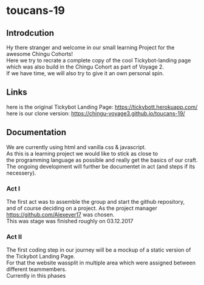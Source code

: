 # toucans-19

## Introdcution
Hy there stranger and welcome in our small learning Project for the awesome Chingu Cohorts!<br />
Here we try to recrate a complete copy of the cool Tickybot-landing page  <br />
which was also build in the Chingu Cohort as part of Voyage 2. <br />
If we have time, we will also try to give it an own personal spin.

## Links
here is the original Tickybot Landing Page: https://tickybott.herokuapp.com/ <br />
here is our clone version: https://chingu-voyage3.github.io/toucans-19/

## Documentation
We are currently using html and vanilla css & javascript. <br />
As this is a learning project we would like to stick as close to <br />
the programming language as possible and really get the basics of our craft. <br />
The ongoing development will further be documentet in act (and steps if its necessery).

### Act I
The first act was to assemble the group and start the github repository, <br />
and of course deciding on a project. As the project manager https://github.com/Alexever17 was chosen. <br />
This was stage was finished roughly on 03.12.2017

### Act II
The first coding step in our journey will be a mockup of a static version of the Tickybot Landing Page. <br />
For that the website wassplit in multiple area which were assigned between different teammembers. <br />
Currently in this phases
